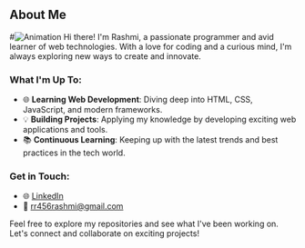 ## About Me

#![Animation](https://tenor.com/bk8CX.gif) Hi there!</span> I'm Rashmi, a passionate programmer and avid learner of web technologies. With a love for coding and a curious mind, I'm always exploring new ways to create and innovate.

### What I'm Up To:
- 🌐 <span style="display:inline-block; animation: wave 2s infinite;">**Learning Web Development**</span>: Diving deep into HTML, CSS, JavaScript, and modern frameworks.
- 💡 <span style="display:inline-block; animation: wave 2s infinite;">**Building Projects**</span>: Applying my knowledge by developing exciting web applications and tools.
- 📚 <span style="display:inline-block; animation: wave 2s infinite;">**Continuous Learning**</span>: Keeping up with the latest trends and best practices in the tech world.

### Get in Touch:
- 🌐 [LinkedIn](https://www.linkedin.com/in/rashmi-n-899355285/)
- 📧 rr456rashmi@gmail.com

Feel free to explore my repositories and see what I've been working on. Let's connect and collaborate on exciting projects!
